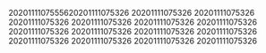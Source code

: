 2020111107555620201111075326
20201111075326
20201111075326
20201111075326
20201111075326
20201111075326
20201111075326
20201111075326
20201111075326
20201111075326
20201111075326
20201111075326
20201111075326
20201111075326
20201111075326
